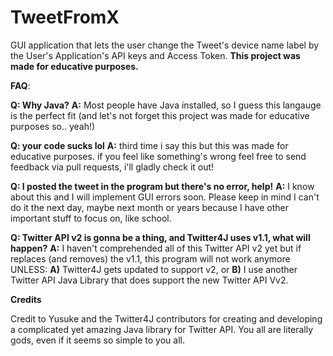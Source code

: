 # TweetFromX

GUI application that lets the user change the Tweet's device name label by the User's Application's API keys and Access Token.
**This project was made for educative purposes.**


**FAQ**:

**Q: Why Java?**
**A:** Most people have Java installed, so I guess this langauge is the perfect fit (and let's not forget this project was made for educative purposes so.. yeah!)

**Q: your code sucks lol**
**A:** third time i say this but this was made for educative purposes. if you feel like something's wrong feel free to send feedback via pull requests, i'll gladly check it out!

**Q: I posted the tweet in the program but there's no error, help!**
**A:** I know about this and I will implement GUI errors soon. Please keep in mind I can't do it the next day, maybe next month or years because I have other important stuff to focus on, like school.

**Q: Twitter API v2 is gonna be a thing, and Twitter4J uses v1.1, what will happen?**
**A:** I haven't comprehended all of this Twitter API v2 yet but if replaces (and removes) the v1.1, this program will not work anymore UNLESS: 
**A)** Twitter4J gets updated to support v2, or **B)** I use another Twitter API Java Library that does support the new Twitter API Vv2. 

**Credits**

Credit to Yusuke and the Twitter4J contributors for creating and developing a complicated yet amazing Java library for Twitter API. You all are literally gods, even if it seems so simple to you all.
